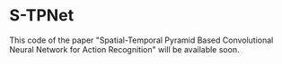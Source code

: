 # S-TPNet
This code of the paper "Spatial-Temporal Pyramid Based Convolutional Neural Network for Action Recognition" will be available soon.
